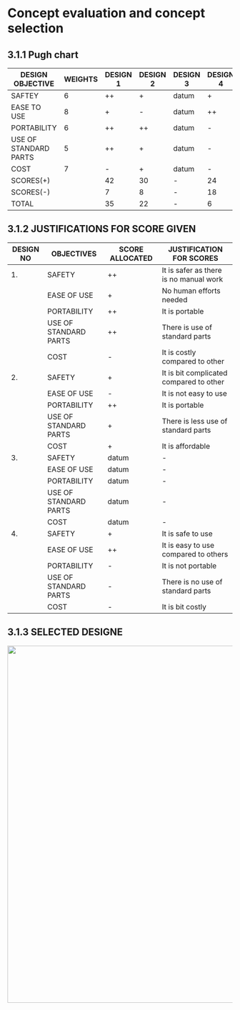 # Concept evaluation and concept selection
## 3.1.1 Pugh chart
|DESIGN OBJECTIVE|WEIGHTS|DESIGN 1|DESIGN 2|DESIGN 3|DESIGN 4|
|----------------|-------|--------|--------|--------|--------|
|SAFTEY|6|++|+|datum|+|
|EASE TO USE|8|+|-|datum|++|
|PORTABILITY|6|++|++|datum|-|
|USE OF STANDARD PARTS|5|++|+|datum|-|
|COST|7|-|+|datum|-|
|SCORES(+)||42|30|-|24|
|SCORES(-)||7|8|-|18|
|TOTAL||35|22|-|6|


## 3.1.2 JUSTIFICATIONS FOR SCORE GIVEN
|DESIGN NO|OBJECTIVES|SCORE ALLOCATED|JUSTIFICATION FOR SCORES|
|---------|----------|---------------|------------------------|
|1.|SAFETY|++|It is safer as there is no manual work|
||EASE OF USE|+|No human efforts needed|
||PORTABILITY|++|It is portable|
||USE OF STANDARD PARTS|++|There is use of standard parts|
||COST|-|It is costly compared to other|
|2.|SAFETY|+|It is bit complicated compared to other|
||EASE OF USE|-|It is not easy to use|
||PORTABILITY|++|It is portable|
||USE OF STANDARD PARTS|+|There is less use of standard parts|
||COST|+|It is affordable|
|3.|SAFETY|datum|-|
||EASE OF USE| datum|-|
||PORTABILITY| datum|-|
||USE OF STANDARD PARTS| datum|-|
||COST| datum|-|
|4.|SAFETY|+|It is safe to use|
||EASE OF USE|++|It is easy to use compared to others|
||PORTABILITY|-|It is not portable|
||USE OF STANDARD PARTS|-|There is no use of standard parts|
||COST|-|It is bit costly|

## 3.1.3 SELECTED DESIGNE
<img src="https://user-images.githubusercontent.com/105427555/172040835-fd93a06f-dfca-40c9-bb80-18b79284d83e.png" width=700 height=800>
